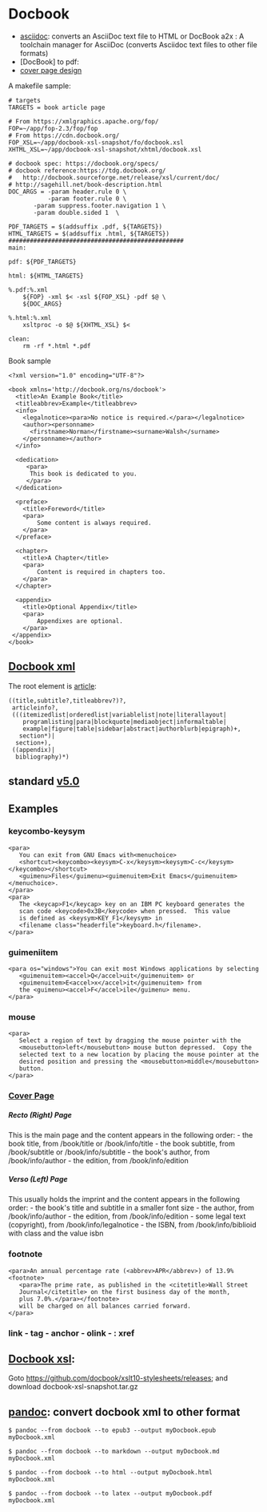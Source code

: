 # Docbook
- [asciidoc](http://asciidoc.org/): converts an AsciiDoc text file to HTML or DocBook 
    a2x : A toolchain manager for AsciiDoc (converts Asciidoc text files to other file formats) 
- [DocBook] to pdf:
- [cover page design](http://doccookbook.sourceforge.net/html/en/dbc.fo.cover.html)

A makefile sample:
```
# targets
TARGETS = book article page

# From https://xmlgraphics.apache.org/fop/
FOP=~/app/fop-2.3/fop/fop
# From https://cdn.docbook.org/
FOP_XSL=~/app/docbook-xsl-snapshot/fo/docbook.xsl
XHTML_XSL=~/app/docbook-xsl-snapshot/xhtml/docbook.xsl

# docbook spec: https://docbook.org/specs/
# docbook reference:https://tdg.docbook.org/ 
#   http://docbook.sourceforge.net/release/xsl/current/doc/
# http://sagehill.net/book-description.html
DOC_ARGS = -param header.rule 0 \
           -param footer.rule 0 \
	   -param suppress.footer.navigation 1 \
	   -param double.sided 1  \

PDF_TARGETS = $(addsuffix .pdf, ${TARGETS})
HTML_TARGETS = $(addsuffix .html, ${TARGETS})
#################################################
main: 

pdf: ${PDF_TARGETS}

html: ${HTML_TARGETS}

%.pdf:%.xml 
	${FOP} -xml $< -xsl ${FOP_XSL} -pdf $@ \
	${DOC_ARGS}

%.html:%.xml 
    xsltproc -o $@ ${XHTML_XSL} $<

clean:
    rm -rf *.html *.pdf
```

Book sample
```
<?xml version="1.0" encoding="UTF-8"?>

<book xmlns='http://docbook.org/ns/docbook'>
  <title>An Example Book</title>
  <titleabbrev>Example</titleabbrev>
  <info>
    <legalnotice><para>No notice is required.</para></legalnotice>
    <author><personname>
      <firstname>Norman</firstname><surname>Walsh</surname>
    </personname></author>
  </info>

  <dedication>
     <para>
      This book is dedicated to you.
     </para>
  </dedication>

  <preface>
    <title>Foreword</title>
    <para>
        Some content is always required.
    </para>
  </preface>

  <chapter>
    <title>A Chapter</title>
    <para>
        Content is required in chapters too.
    </para>
  </chapter>

  <appendix>
    <title>Optional Appendix</title>
    <para>
        Appendixes are optional.
    </para>
 </appendix>
</book>
```

## [Docbook xml](https://docbook.org/)
The root element is [article](https://docbook.org/schemas/sdocbook/elements/article.html):
```
((title,subtitle?,titleabbrev?)?,
 articleinfo?,
 (((itemizedlist|orderedlist|variablelist|note|literallayout|
    programlisting|para|blockquote|mediaobject|informaltable|
    example|figure|table|sidebar|abstract|authorblurb|epigraph)+,
   section*)|
  section+),
 ((appendix)|
  bibliography)*)
```
## standard [v5.0](https://www.oasis-open.org/standards#dbv5.0)

## Examples
### keycombo-keysym
```
<para>
   You can exit from GNU Emacs with<menuchoice>
   <shortcut><keycombo><keysym>C-x</keysym><keysym>C-c</keysym></keycombo></shortcut>
   <guimenu>Files</guimenu><guimenuitem>Exit Emacs</guimenuitem></menuchoice>.
</para>
<para>
   The <keycap>F1</keycap> key on an IBM PC keyboard generates the
   scan code <keycode>0x3B</keycode> when pressed.  This value
   is defined as <keysym>KEY_F1</keysym> in 
   <filename class="headerfile">keyboard.h</filename>.
</para>
```
### guimeniitem
```
<para os="windows">You can exit most Windows applications by selecting
   <guimenuitem><accel>Q</accel>uit</guimenuitem> or
   <guimenuitem>E<accel>x</accel>it</guimenuitem> from
   the <guimenu><accel>F</accel>ile</guimenu> menu.
</para>
```

### mouse
```
<para>
   Select a region of text by dragging the mouse pointer with the
   <mousebutton>left</mousebutton> mouse button depressed.  Copy the
   selected text to a new location by placing the mouse pointer at the
   desired position and pressing the <mousebutton>middle</mousebutton>
   button.
</para>
```

### [Cover Page](http://doccookbook.sourceforge.net/html/en/dbc.fo.cover.html)
##### Recto (Right) Page
This is the main page and the content appears in the following order:
    - the book title, from /book/title or /book/info/title
    - the book subtitle, from /book/subtitle or /book/info/subtitle
    - the book's author, from /book/info/author
    - the edition, from /book/info/edition

##### Verso (Left) Page
This usually holds the imprint and the content appears in the following order:
    - the book's title and subtitle in a smaller font size
    - the author, from /book/info/author
    - the edition, from /book/info/edition
    - some legal text (copyright), from /book/info/legalnotice
    - the ISBN, from /book/info/biblioid with class and the value isbn

### footnote
```
<para>An annual percentage rate (<abbrev>APR</abbrev>) of 13.9%<footnote>
   <para>The prime rate, as published in the <citetitle>Wall Street
   Journal</citetitle> on the first business day of the month,
   plus 7.0%.</para></footnote>
   will be charged on all balances carried forward.
</para>
```

### link - tag - anchor - olink -  : xref

## [Docbook xsl](https://cdn.docbook.org/): 
Goto https://github.com/docbook/xslt10-stylesheets/releases; and download docbook-xsl-snapshot.tar.gz

## [pandoc](http://pandoc.org/index.html): convert docbook xml to other format
```
$ pandoc --from docbook --to epub3 --output myDocbook.epub myDocbook.xml

$ pandoc --from docbook --to markdown --output myDocbook.md myDocbook.xml

$ pandoc --from docbook --to html --output myDocbook.html myDocbook.xml

$ pandoc --from docbook --to latex --output myDocbook.pdf myDocbook.xml
```
